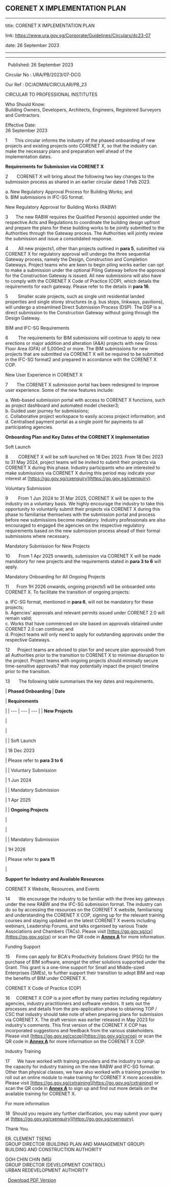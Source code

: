 ## CORENET X IMPLEMENTATION PLAN
---
title: CORENET X IMPLEMENTATION PLAN

link: https://www.ura.gov.sg/Corporate/Guidelines/Circulars/dc23-07

date: 26 September 2023

---

-----------------------------

  Published: 26 September 2023

Circular No : URA/PB/2023/07-DCG

Our Ref : DC/ADMIN/CIRCULAR/PB\_23

  

CIRCULAR TO PROFESSIONAL INSTITUTES

  

Who Should Know:  
Building Owners, Developers, Architects, Engineers, Registered Surveyors and Contractors

  

Effective Date:  
26 September 2023

  

1      This circular informs the industry of the phased onboarding of new projects and existing projects onto CORENET X, so that the industry can make the necessary plans and preparation well ahead of the implementation dates.

**Requirements for Submission via CORENET X**

2       CORENET X will bring about the following two key changes to the submission process as shared in an earlier circular dated 1 Feb 2023.

a. New Regulatory Approval Process for Building Works; and  
b. BIM submissions in IFC-SG format.

New Regulatory Approval for Building Works (RABW)

3      The new RABW requires the Qualified Person(s) appointed under the respective Acts and Regulations to coordinate the building design upfront and prepare the plans for these building works to be jointly submitted to the Authorities through the Gateway process. The Authorities will jointly review the submission and issue a consolidated response.

4        All new projects1, other than projects outlined in **para 5**, submitted via CORENET X for regulatory approval will undergo the three sequential Gateway process, namely the Design, Construction and Completion Gateways. Project teams who are keen to begin piling works earlier can opt to make a submission under the optional Piling Gateway before the approval for the Construction Gateway is issued. All new submissions will also have to comply with the CORENET X Code of Practice (COP), which details the requirements for each gateway. Please refer to the details in **para 16**.

5        Smaller scale projects, such as single unit residential landed properties and single storey structures (e.g. bus stops, linkways, pavilions), will undergo a streamlined Direct Submission Process (DSP). The DSP is a direct submission to the Construction Gateway without going through the Design Gateway.

BIM and IFC-SG Requirements

6        The requirements for BIM submissions will continue to apply to new erections or major addition and alteration (A&A) projects with new Gross Floor Area (GFA) of 5,000m2 or more. The BIM submissions for new projects that are submitted via CORENET X will be required to be submitted in the IFC-SG format2 and prepared in accordance with the CORENET X COP.

New User Experience in CORENET X

7       The CORENET X submission portal has been redesigned to improve user experience. Some of the new features include:

a. Web-based submission portal with access to CORENET X functions, such as project dashboard and automated model checker3;  
b. Guided user journey for submissions;  
c. Collaborative project workspace to easily access project information; and  
d. Centralised payment portal as a single point for payments to all participating agencies.

**Onboarding Plan and Key Dates of the CORENET X Implementation**

Soft Launch

8        CORENET X will be soft launched on 18 Dec 2023. From 18 Dec 2023 to 31 May 2024, project teams will be invited to submit their projects via CORENET X during this phase. Industry participants who are interested to make submissions via CORENET X during this period may indicate your interest at [https://go.gov.sg/cxenquiry](https://go.gov.sg/cxenquiry).

Voluntary Submission

9        From 1 Jun 2024 to 31 Mar 2025, CORENET X will be open to the industry on a voluntary basis. We highly encourage the industry to take this opportunity to voluntarily submit their projects via CORENET X during this phase to familiarise themselves with the submission portal and process before new submissions become mandatory. Industry professionals are also encouraged to engage4 the agencies on the respective regulatory requirements based on the new submission process ahead of their formal submissions where necessary.

Mandatory Submission for New Projects

10       From 1 Apr 2025 onwards, submission via CORENET X will be made mandatory for new projects and the requirements stated in **para 3 to 6** will apply.

Mandatory Onboarding for All Ongoing Projects

11      From 1H 2026 onwards, ongoing projects5 will be onboarded onto CORENET X. To facilitate the transition of ongoing projects:

a. IFC-SG format, mentioned in **para 6**, will not be mandatory for these projects;  
b. Agencies' approvals and relevant permits issued under CORENET 2.0 will remain valid;  
c. Works that have commenced on site based on approvals obtained under CORENET 2.0 can continue; and  
d. Project teams will only need to apply for outstanding approvals under the respective Gateways.

12      Project teams are advised to plan for and secure plan approvals6 from all Authorities prior to the transition to CORENET X to minimise disruption to the project. Project teams with ongoing projects should minimally secure time-sensitive approvals7 that may potentially impact the project timeline prior to the transition.

13       The following table summarises the key dates and requirements.

| **Phased Onboarding**
 | **Date**

 | **Requirements**

 |
| --- | --- | --- |
| **New Projects**

 | 

 | 

 |
| Soft Launch

 | 18 Dec 2023

 | Please refer to **para 3 to 6**

 |
| Voluntary Submission

 | 1 Jun 2024

 |
| Mandatory Submission

 | 1 Apr 2025

 |
| **Ongoing Projects**

 | 

 | 

 |
| Mandatory Submission

 | 1H 2026



 | Please refer to **para 11**

 |

**Support for Industry and Available Resources**

CORENET X Website, Resources, and Events

14       We encourage the industry to be familiar with the three key gateways under the new RABW and the IFC-SG submission format. The industry can do so by accessing the resources on the CORENET X website, familiarising and understanding the CORENET X COP, signing up for the relevant training courses and staying updated on the latest CORENET X events including webinars, Leadership Forums, and talks organised by various Trade Associations and Chambers (TACs). Please visit [https://go.gov.sg/cx](https://go.gov.sg/cx) or scan the QR code in **[Annex A](https://www.ura.gov.sg/-/media/Corporate/Guidelines/Development-control/Circulars/2023/Sep/dc23-07---Annex-A.pdf)** for more information.

Funding Support

15     Firms can apply for BCA's Productivity Solutions Grant (PSG) for the purchase of BIM software, amongst the other solutions supported under the Grant. This grant is a one-time support for Small and Middle-sized Enterprises (SMEs), to further support their transition to adopt BIM and reap the benefits of BIM under CORENET X.

CORENET X Code of Practice (COP)

16     CORENET X COP is a joint effort by many parties including regulatory agencies, industry practitioners and software vendors. It sets out the processes and details from the pre-application phase to obtaining TOP / CSC that industry should take note of when preparing plans for submission via CORENET X. The draft version was earlier released in May 2023 for industry's comments. This first version of the CORENET X COP has incorporated suggestions and feedback from the various stakeholders. Please visit [https://go.gov.sg/cxcop](https://go.gov.sg/cxcop) or scan the QR code in **[Annex A](https://www.ura.gov.sg/-/media/Corporate/Guidelines/Development-control/Circulars/2023/Sep/dc23-07---Annex-A.pdf)** for more information on the CORENET X COP.

Industry Training

17      We have worked with training providers and the industry to ramp up the capacity for industry training on the new RABW and IFC-SG format. Other than physical classes, we have also worked with a training provider to roll out an online module to make training for CORENET X more accessible. Please visit [https://go.gov.sg/cxtraining](https://go.gov.sg/cxtraining) or scan the QR code in **[Annex A](https://www.ura.gov.sg/-/media/Corporate/Guidelines/Development-control/Circulars/2023/Sep/dc23-07---Annex-A.pdf)** to sign up and find out more details on the available training for CORENET X.

For more information

18  Should you require any further clarification, you may submit your query at [https://go.gov.sg/cxenquiry](https://go.gov.sg/cxenquiry).

Thank You.  
  
ER. CLEMENT TSENG  
GROUP DIRECTOR (BUILDING PLAN AND MANAGEMENT GROUP)  
BUILDING AND CONSTRUCTION AUTHORITY  
  
GOH CHIN CHIN (MS)  
GROUP DIRECTOR (DEVELOPMENT CONTROL)  
URBAN REDEVELOPMENT AUTHORITY



















  



  [Download PDF Version](https://www.ura.gov.sg/services/download_file.aspx?f={24C3EEE3-C0E4-423C-BE00-C85A31973BFB})

